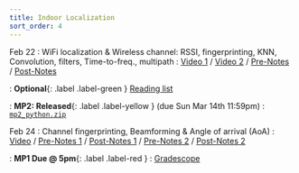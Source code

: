 ```yaml
---
title: Indoor Localization
sort_order: 4
---
```


Feb 22
: WiFi localization & Wireless channel: RSSI, fingerprinting, KNN, Convolution, filters, Time-to-freq., multipath
  : [Video 1](#) / [Video 2](#) / [Pre-Notes](#) / [Post-Notes](#)

: **Optional**{: .label .label-green } [Reading list](#)

: **MP2: Released**{: .label .label-yellow } (due Sun Mar 14th 11:59pm)
  : [`mp2_python.zip`](#)

Feb 24
: Channel fingerprinting, Beamforming & Angle of arrival (AoA)
  : [Video](#) / [Pre-Notes 1](#) / [Post-Notes 1](#) / [Pre-Notes 2](#) / [Post-Notes 2](#)

: **MP1 Due @ 5pm**{: .label .label-red } 
  : [Gradescope](#)
